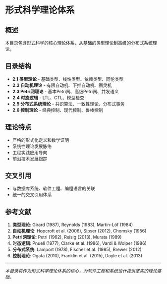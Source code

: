 # 形式科学理论体系

## 概述

本目录包含形式科学的核心理论体系，从基础的类型理论到高级的分布式系统理论。

## 目录结构

- **2.1 类型理论** - 基础类型、线性类型、依赖类型、同伦类型
- **2.2 自动机理论** - 有限自动机、下推自动机、图灵机
- **2.3 Petri网理论** - 基本Petri网、高级Petri网、并发语义
- **2.4 时态逻辑** - LTL、CTL、模型检查
- **2.5 分布式系统理论** - 共识算法、一致性理论、分布式事务
- **2.6 控制理论** - 经典控制、现代控制、鲁棒控制

## 理论特点

- 严格的形式化定义和数学证明
- 系统性理论发展脉络
- 工程实践应用导向
- 前沿技术发展跟踪

## 交叉引用

- 与数据库系统、软件工程、编程语言的关联
- 统一的交叉引用体系

## 参考文献

1. **类型理论**: Girard (1987), Reynolds (1983), Martin-Löf (1984)
2. **自动机理论**: Hopcroft et al. (2006), Sipser (2012), Chomsky (1956)
3. **Petri网理论**: Petri (1962), Reisig (2013), Murata (1989)
4. **时态逻辑**: Pnueli (1977), Clarke et al. (1986), Vardi & Wolper (1986)
5. **分布式系统**: Lamport (1978), Fischer et al. (1985), Brewer (2012)
6. **控制理论**: Ogata (2010), Franklin et al. (2015), Doyle et al. (2013)

---

*本目录将作为形式科学理论体系的核心，为软件工程和系统设计提供坚实的理论基础。*
